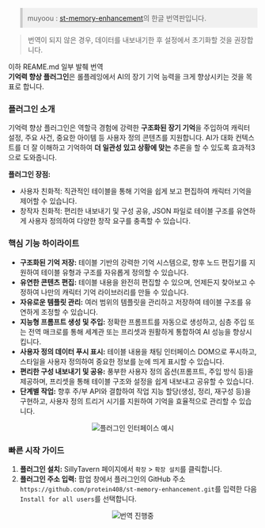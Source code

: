<div align="left">
<blockquote style="background-color:#f0f0f0; border-left: 5px solid #ccc; padding: 10px;">
    muyoou : <a href="https://github.com/muyoou/st-memory-enhancement/tree/master">st-memory-enhancement</a>의 한글 번역판입니다. 
</blockquote>

<blockquote>
    번역이 되지 않은 경우, 데이터를 내보내기한 후 설정에서 초기화할 것을 권장합니다.
</blockquote>

이하 REAME.md 일부 발췌 번역    
<b>기억력 향상 플러그인</b>은 롤플레잉에서 AI의 장기 기억 능력을 크게 향상시키는 것을 목표로 합니다.

<h3>플러그인 소개</h3>
기억력 향상 플러그인은 역할극 경험에 강력한 <b>구조화된 장기 기억</b>을 주입하여 캐릭터 설정, 주요 사건, 중요한 아이템 등 사용자 정의 콘텐츠를 지원합니다. AI가 대화 컨텍스트를 더 잘 이해하고 기억하여 <b>더 일관성 있고 상황에 맞는</b> 추론을 할 수 있도록 효과적3으로 도와줍니다.

<b>플러그인 장점:</b>
<ul>
    <li>사용자 친화적: 직관적인 테이블을 통해 기억을 쉽게 보고 편집하여 캐릭터 기억을 제어할 수 있습니다.</li>
    <li>창작자 친화적: 편리한 내보내기 및 구성 공유, JSON 파일로 테이블 구조를 유연하게 사용자 정의하여 다양한 창작 요구를 충족할 수 있습니다.</li>
</ul>

<h3>핵심 기능 하이라이트</h3>
<ul>
    <li><b>구조화된 기억 저장:</b> 테이블 기반의 강력한 기억 시스템으로, 향후 노드 편집기를 지원하여 테이블 유형과 구조를 자유롭게 정의할 수 있습니다.</li>
    <li><b>유연한 콘텐츠 편집:</b> 테이블 내용을 완전히 편집할 수 있으며, 언제든지 찾아보고 수정하여 나만의 캐릭터 기억 라이브러리를 만들 수 있습니다.</li>
    <li><b>자유로운 템플릿 관리:</b> 여러 범위의 템플릿을 관리하고 저장하여 테이블 구조를 유연하게 조정할 수 있습니다.</li>
    <li><b>지능형 프롬프트 생성 및 주입:</b> 정확한 프롬프트를 자동으로 생성하고, 심층 주입 또는 전역 매크로를 통해 세계관 또는 프리셋과 원활하게 통합하여 AI 성능을 향상시킵니다.</li>
    <li><b>사용자 정의 데이터 푸시 표시:</b> 테이블 내용을 채팅 인터페이스 DOM으로 푸시하고, 스타일을 사용자 정의하여 중요한 정보를 눈에 띄게 표시할 수 있습니다.</li>
    <li><b>편리한 구성 내보내기 및 공유:</b> 풍부한 사용자 정의 옵션(프롬프트, 주입 방식 등)을 제공하며, 프리셋을 통해 테이블 구조와 설정을 쉽게 내보내고 공유할 수 있습니다.</li>
    <li><b>단계별 작업:</b> 향후 주/부 API와 결합하여 작업 지능 할당(생성, 정리, 재구성 등)을 구현하고, 사용자 정의 트리거 시기를 지원하여 기억을 효율적으로 관리할 수 있습니다.</li>
</ul>

<div align="center">
    <img src="https://github.com/user-attachments/assets/ea5a7403-a08e-46b6-a799-9cd73772061a" alt="플러그인 인터페이스 예시" style="max-width:80%;">
</div>

<h3>빠른 시작 가이드</h3>

<ol>
    <li><b>플러그인 설치:</b> SillyTavern 페이지에서 <code>확장</code> &gt; <code>확장 설치</code>를 클릭합니다.</li>
    <li><b>플러그인 주소 입력:</b> 팝업 창에서 플러그인의 GitHub 주소 <code>https://github.com/protein408/st-memory-enhancement.git</code>를 입력한 다음 <code>Install for all users</code>를 선택합니다.</li>
</ol>

<div align="center">
    <img src="https://github.com/user-attachments/assets/d189a03d-9425-4d46-ac1a-5a0e7b243db0" alt="번역 진행중" style="max-width:70%;">
</div>
</div>


